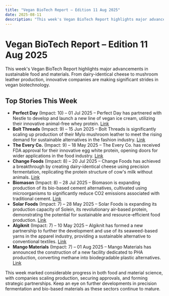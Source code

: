 ```yaml
---
title: "Vegan BioTech Report – Edition 11 Aug 2025"
date: 2025-08-11
description: "This week's Vegan BioTech Report highlights major advancements in sustainable food and materials. From dairy-identical cheese to mushroom leather production, innovative companies are making significant strides in vegan biotechnology."
---
```


# Vegan BioTech Report – Edition 11 Aug 2025

This week's Vegan BioTech Report highlights major advancements in sustainable food and materials. From dairy-identical cheese to mushroom leather production, innovative companies are making significant strides in vegan biotechnology.

## Top Stories This Week

*   **Perfect Day** (Impact: 10) – 01 Jul 2025 – Perfect Day has partnered with Nestle to develop and launch a new line of vegan ice cream, utilizing their innovative animal-free whey protein. [Link](https://www.google.com/search?q=Perfect+Day+Nestle+vegan+dairy+ice+cream)
*   **Bolt Threads** (Impact: 9) – 15 Jun 2025 – Bolt Threads is significantly scaling up production of their Mylo mushroom leather to meet the rising demand for sustainable alternatives in the fashion industry. [Link](https://www.google.com/search?q=Bolt+Threads+Mylo+mushroom+leather+production)
*   **The Every Co.** (Impact: 9) – 18 May 2025 – The Every Co. has received FDA approval for their innovative egg white protein, opening doors for wider applications in the food industry. [Link](https://www.google.com/search?q=The+Every+Co+FDA+approval+egg+white+protein)
*   **Change Foods** (Impact: 8) – 20 Jul 2025 – Change Foods has achieved a breakthrough by creating dairy-identical cheese using precision fermentation, replicating the protein structure of cow's milk without animals. [Link](https://www.google.com/search?q=Change+Foods+dairy+identical+cheese+precision+fermentation)
*   **Biomason** (Impact: 8) – 28 Jul 2025 – Biomason is expanding production of its bio-based cement alternatives, cultivated using microorganisms to significantly reduce CO2 emissions associated with traditional cement. [Link](https://www.google.com/search?q=Biomason+bio+based+cement+alternative+expansion)
*   **Solar Foods** (Impact: 7) – 28 May 2025 – Solar Foods is expanding its production capacity of Solein, its revolutionary air-based protein, demonstrating the potential for sustainable and resource-efficient food production. [Link](https://www.google.com/search?q=Solar+Foods+Solein+protein+air+fermentation+expansion)
*   **Algiknit** (Impact: 7) – 10 May 2025 – Algiknit has formed a new partnership to further the development and use of its seaweed-based yarns in the apparel industry, providing a sustainable alternative to conventional textiles. [Link](https://www.google.com/search?q=Algiknit+seaweed+yarns+apparel+partnership)
*   **Mango Materials** (Impact: 7) – 01 Aug 2025 – Mango Materials has announced the construction of a new facility dedicated to PHA production, converting methane into biodegradable plastic alternatives. [Link](https://www.google.com/search?q=Mango+Materials+PHA+production+methane+facility)

This week marked considerable progress in both food and material science, with companies scaling production, securing approvals, and forming strategic partnerships. Keep an eye on further developments in precision fermentation and bio-based materials as these sectors continue to mature.
